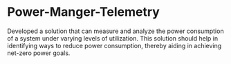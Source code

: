 # Power-Manger-Telemetry
Developed a solution that can measure and analyze the power consumption of a system under varying levels of utilization. This solution should help in identifying ways to reduce power consumption, thereby aiding in achieving net-zero power goals.
